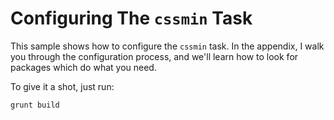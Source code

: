 # Configuring The `cssmin` Task

This sample shows how to configure the `cssmin` task. In the appendix, I walk you through the configuration process, and we'll learn how to look for packages which do what you need.

To give it a shot, just run:

```shell
grunt build
```
